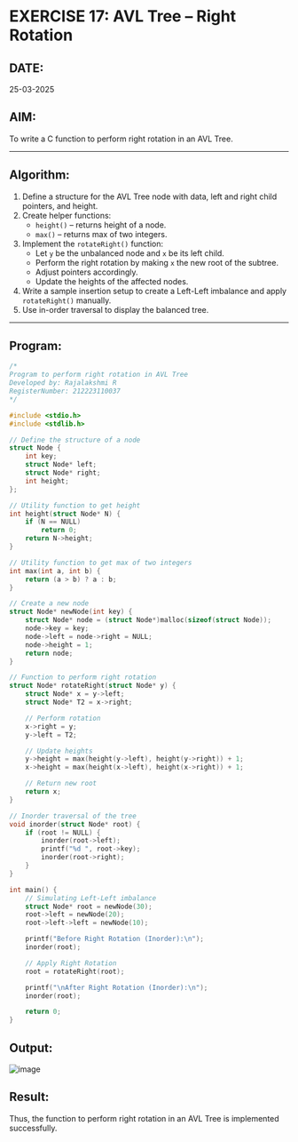 # EXERCISE 17: AVL Tree – Right Rotation

## DATE:
25-03-2025

## AIM:
To write a C function to perform right rotation in an AVL Tree.

---

## Algorithm:
1. Define a structure for the AVL Tree node with data, left and right child pointers, and height.
2. Create helper functions:
   - `height()` – returns height of a node.
   - `max()` – returns max of two integers.
3. Implement the `rotateRight()` function:
   - Let `y` be the unbalanced node and `x` be its left child.
   - Perform the right rotation by making `x` the new root of the subtree.
   - Adjust pointers accordingly.
   - Update the heights of the affected nodes.
4. Write a sample insertion setup to create a Left-Left imbalance and apply `rotateRight()` manually.
5. Use in-order traversal to display the balanced tree.

---

## Program:
```c
/*
Program to perform right rotation in AVL Tree
Developed by: Rajalakshmi R
RegisterNumber: 212223110037
*/

#include <stdio.h>
#include <stdlib.h>

// Define the structure of a node
struct Node {
    int key;
    struct Node* left;
    struct Node* right;
    int height;
};

// Utility function to get height
int height(struct Node* N) {
    if (N == NULL)
        return 0;
    return N->height;
}

// Utility function to get max of two integers
int max(int a, int b) {
    return (a > b) ? a : b;
}

// Create a new node
struct Node* newNode(int key) {
    struct Node* node = (struct Node*)malloc(sizeof(struct Node));
    node->key = key;
    node->left = node->right = NULL;
    node->height = 1;
    return node;
}

// Function to perform right rotation
struct Node* rotateRight(struct Node* y) {
    struct Node* x = y->left;
    struct Node* T2 = x->right;

    // Perform rotation
    x->right = y;
    y->left = T2;

    // Update heights
    y->height = max(height(y->left), height(y->right)) + 1;
    x->height = max(height(x->left), height(x->right)) + 1;

    // Return new root
    return x;
}

// Inorder traversal of the tree
void inorder(struct Node* root) {
    if (root != NULL) {
        inorder(root->left);
        printf("%d ", root->key);
        inorder(root->right);
    }
}

int main() {
    // Simulating Left-Left imbalance
    struct Node* root = newNode(30);
    root->left = newNode(20);
    root->left->left = newNode(10);

    printf("Before Right Rotation (Inorder):\n");
    inorder(root);

    // Apply Right Rotation
    root = rotateRight(root);

    printf("\nAfter Right Rotation (Inorder):\n");
    inorder(root);

    return 0;
}

```

## Output:
![image](https://github.com/user-attachments/assets/5ecc05e5-0f2e-428d-9815-f41ede73ad52)



## Result:
Thus, the function to perform right rotation in an AVL Tree is implemented successfully.
